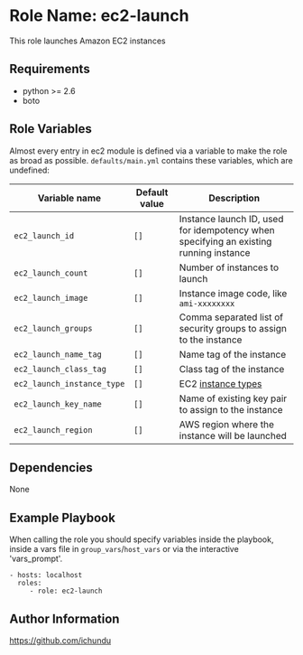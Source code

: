 Role Name: ec2-launch
=====================

This role launches Amazon EC2 instances

Requirements
------------

- python >= 2.6
- boto

Role Variables
--------------

Almost every entry in ec2 module is defined via a variable to make the role as broad as possible. `defaults/main.yml` contains these variables, which are undefined:

|	Variable name	|	Default value	|	Description	|
|-------------------|-------------------|---------------|
| `ec2_launch_id` | `[]` | Instance launch ID, used for idempotency when specifying an existing running instance |
| `ec2_launch_count` | `[]` | Number of instances to launch |
| `ec2_launch_image` | `[]` | Instance image code, like `ami-xxxxxxxx` |
| `ec2_launch_groups` | `[]` | Comma separated list of security groups to assign to the instance |
| `ec2_launch_name_tag` | `[]` | Name tag of the instance |
| `ec2_launch_class_tag` | `[]` | Class tag of the instance |
| `ec2_launch_instance_type` | `[]` | EC2 [instance types](https://aws.amazon.com/ec2/instance-types/) |
| `ec2_launch_key_name` | `[]` | Name of existing key pair to assign to the instance |
| `ec2_launch_region` | `[]` | AWS region where the instance will be launched |


Dependencies
------------

None

Example Playbook
----------------

When calling the role you should specify variables inside the playbook, inside a vars file in `group_vars`/`host_vars` or via the interactive 'vars_prompt'.

    - hosts: localhost
      roles:
         - role: ec2-launch


Author Information
------------------

https://github.com/ichundu
